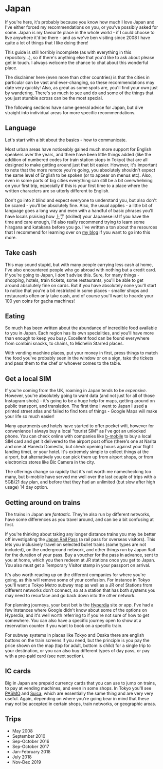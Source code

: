 # Japan

If you're here, it's probably because you know how much I love Japan and I've either forced my recommendations on you, or you've possibly asked for some. Japan is my favourite place in the whole world - if I could choose to live anywhere it'd be there - and as we've ben visiting since 2008 I have quite a lot of things that I like doing there!

This guide is still horribly incomplete (as with everything in this repository...), so if there's anything else that you'd like to ask about please get in touch. I always welcome the chance to chat about this wonderful place.

The disclaimer here (even more than other countries) is that the cities in particular can be vast and ever-changing, so these recommendations may date very quickly! Also, as great as some spots are, you'll find your own just by wandering. There's so much to see and do and some of the things that you just stumble across can be the most special.

The following sections have some general advice for Japan, but dive straight into individual areas for more specific recommendations.

## Language
Let's start with a bit about the basics - how to communicate.

Most urban areas have noticeably gained much more support for English speakers over the years, and there have been little things added (like the addition of numbered codes for train station stops in Tokyo) that are all designed to make getting around just that bit easier. However, it's important to note that the more remote you're going, you absolutely shouldn't expect the same level of English to be spoken (or to appear on menus etc). Also, even in some parts of big cities everything can still be a bit overwhelming on your first trip, especially if this is your first time to a place where the written characters are so utterly different to English.

Don't go into it blind and expect everyone to understand you, but also don't be scared - you'll be absolutely fine. Also, the usual applies - a little bit of language goes a long way and even with a handful of basic phrases you'll have locals praising how 上手 (skilled) your Japanese is! If you have the time and care enough, I'd also really recommend trying to learn some hiragana and katakana before you go. I've written a ton about the resources that I recommend for learning over on [my blog](https://sallylait.com/blog/2018/08/24/learning-japanese/) if you want to go into this more.

## Take cash
This may sound stupid, but with many people carrying less cash at home, I've also encountered people who go abroad with nothing but a credit card. If you're going to Japan, I _don't_ advise this. Sure, for many things - shopping, hotels, train tickets, some restaurants, you'll be able to get around absolutely fine on cards. But if you have absolutely none you'll start to notice that you're a bit restricted in some places - smaller shops and restaurants often only take cash, and of course you'll want to hoarde your 100 yen coins for gacha machines!

## Eating
So much has been written about the abundance of incredible food available to you in Japan. Each region has its own specialities, and you'll have more than enough to keep you busy. Excellent food can be found everywhere from combini snacks, to chains, to Michelin Starred places.

With vending machine places, put your money in first, press things to match the food you've probably seen in the window or on a sign, take the tickets and pass them to the chef or whoever comes to the table.

## Get a local SIM
If you're coming from the UK, roaming in Japan tends to be _expensive_. However, you're absolutely going to want data (and not just for all of those Instagram shots) - it's going to be a huge help for maps, getting around on public transport, and translation. The first time I went to Japan I used a printed street atlas and failed to find tons of things - Google Maps will make your life so much easier!

Many apartments and hotels have started to offer pocket wifi, however for convenience I always buy a local "tourist SIM" as I've got an unlocked phone. You can check online with companies like [b-mobile](http://www.bmobile.ne.jp/english/) to buy a local SIM card and get it delivered to the airport post office (there's one at Narita and one at Haneda Domestic, but check opening hours against your flight landing time), or your hotel. It's extremely simple to collect things at the airport, but alternatively you can pick them up from airport shops, or from electronics stores like Bic Camera in the city.

The offerings change so rapidly that it's not worth me namechecking too many, but b-mobile have served me well over the last couple of trips with a 5GB/21 day plan, and before that they had an unlimited (but slow after high usage) 14 day option.

## Getting around on trains
The trains in Japan are *fantastic*. They're also run by different networks, have some differences as you travel around, and can be a bit confusing at first.

If you're thinking about taking any longer distance trains you may be better off investigating the [Japan Rail Pass](https://en.wikipedia.org/wiki/Japan_Rail_Pass) (a rail pass for overseas visitors). This lets you inclusively travel on selected bullet trains (some types are not included), on the underground network, and other things run by Japan Rail for the duration of your pass. Buy a voucher for the pass in advance, sent to you at home, which you then redeem at JR stations once you get to Japan. You also must get a Temporary Visitor stamp in your passport on arrival.

It's also worth reading up on the different companies for where you're going, as this will remove some of your confusion. For instance in Tokyo you'll want a Tokyo Metro subway map as well as a JR one! Stations from different networks don't connect, so at a station that has both systems you may need to resurface and go back down into the other network.

For planning journeys, your best bet is the [Hyperdia](http://www.hyperdia.com/en/) site or app. I've had a few instances where Google didn't know about some of the options on Hyperdia, and it's well worth referring to if you're not sure of how to get somewhere. You can also have a specific journey open to show at a reservation counter if you want to book on a specific train.

For subway systems in places like Tokyo and Osaka there are english buttons on the train screens if you need, but the principle is you pay the price shown on the map (top for adult, bottom is child) for a single trip to your destination, or you can also buy different types of day pass, or pay with a pre-paid card (see next section).

## IC cards
Big in Japan are prepaid currency cards that you can use to jump on trains, to pay at vending machines, and even in some shops. In Tokyo you'll see [PASMO](https://www.pasmo.co.jp/en/) and [Suica](http://www.jreast.co.jp/e/pass/suica.html), which are essentially the same thing and are very very useful. Again, depending on where you're going bear in mind that these may not be accepted in certain shops, train networks, or geographic areas.

## Trips
* May 2008
* September 2010
* Sep-October 2016
* Sep-October 2017
* Jan-February 2018
* July 2018
* Nov-Dec 2019
